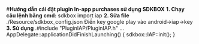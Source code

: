 #**Hướng dẫn cái đặt plugin In-app purchases sử dụng SDKBOX**
**1. Chạy câu lệnh bằng cmd:**
    sdkbox import iap
**2. Sửa file** ./Resource/sdkbox_config.json
    Điền key google play vào android->iap->key
**3. Sử dụng**
    .#include "PluginIAP/PluginIAP.h"
    ...
    AppDelegate::applicationDidFinishLaunching()
    {
      sdkbox::IAP::init();
    }
